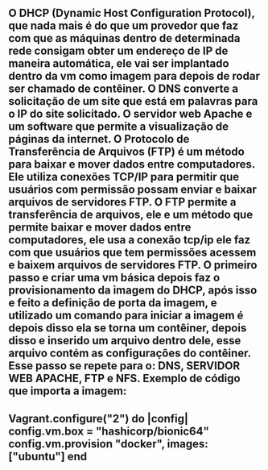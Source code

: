 O DHCP (Dynamic Host Configuration Protocol), que nada mais é do que um provedor que faz com que as máquinas dentro de determinada rede consigam obter um endereço de IP de maneira automática, ele vai ser implantado dentro da vm como imagem para depois de rodar ser chamado de contêiner.
O DNS converte a solicitação de um site que está em palavras para o IP do site solicitado.
O servidor web Apache e um software que permite a visualização de páginas da internet.
O Protocolo de Transferência de Arquivos (FTP) é um método para baixar e mover dados entre computadores. Ele utiliza conexões TCP/IP para permitir que usuários com permissão possam enviar e baixar arquivos de servidores FTP.
O FTP permite a transferência de arquivos, ele e um método que permite baixar e mover dados entre computadores, ele usa a conexão tcp/ip ele faz com que usuários que tem permissões acessem e baixem arquivos de servidores FTP.
O primeiro passo e criar uma vm básica depois faz o provisionamento da imagem do DHCP, após isso e feito a definição de porta da imagem, e utilizado um comando para iniciar a imagem é depois disso ela se torna um contêiner, depois disso e inserido um arquivo dentro dele, esse arquivo contém as configurações do contêiner.
Esse passo se repete para o: DNS, SERVIDOR WEB APACHE, FTP e NFS.
Exemplo de código que importa a imagem:
--------------------------------------------
Vagrant.configure("2") do |config|
  config.vm.box = "hashicorp/bionic64"
  config.vm.provision "docker",
    images: ["ubuntu"]
end
-------------------------------------------
